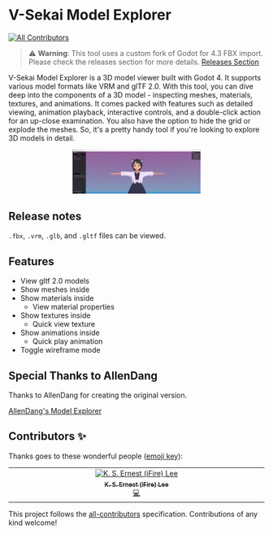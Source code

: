 # V-Sekai Model Explorer
<!-- ALL-CONTRIBUTORS-BADGE:START - Do not remove or modify this section -->
[![All Contributors](https://img.shields.io/badge/all_contributors-1-orange.svg?style=flat-square)](#contributors-)
<!-- ALL-CONTRIBUTORS-BADGE:END -->

> :warning: **Warning**: This tool uses a custom fork of Godot for 4.3 FBX import. Please check the releases section for more details. [Releases Section](https://github.com/V-Sekai/TOOL_model_explorer/releases)

V-Sekai Model Explorer is a 3D model viewer built with Godot 4. It supports various model formats like VRM and glTF 2.0. With this tool, you can dive deep into the components of a 3D model - inspecting meshes, materials, textures, and animations. It comes packed with features such as detailed viewing, animation playback, interactive controls, and a double-click action for an up-close examination. You also have the option to hide the grid or explode the meshes. So, it's a pretty handy tool if you're looking to explore 3D models in detail.

<div style="width: 50%; margin: auto; overflow: hidden;">
    <img src=".github/Screenshot 2023-09-21 105018.png" alt="Model Explorer Image">
</div>

## Release notes

`.fbx`, `.vrm`, `.glb`, and `.gltf` files can be viewed.

## Features

- View gltf 2.0 models
- Show meshes inside
- Show materials inside
  - View material properties
- Show textures inside
  - Quick view texture
- Show animations inside
  - Quick play animation
- Toggle wireframe mode

## Special Thanks to AllenDang

Thanks to AllenDang for creating the original version.

[AllenDang's Model Explorer](https://github.com/AllenDang/model_explorer_godot4)
## Contributors ✨

Thanks goes to these wonderful people ([emoji key](https://allcontributors.org/docs/en/emoji-key)):

<!-- ALL-CONTRIBUTORS-LIST:START - Do not remove or modify this section -->
<!-- prettier-ignore-start -->
<!-- markdownlint-disable -->
<table>
  <tbody>
    <tr>
      <td align="center" valign="top" width="14.28%"><a href="https://chibifire.com"><img src="https://avatars.githubusercontent.com/u/32321?v=4?s=100" width="100px;" alt="K. S. Ernest (iFire) Lee"/><br /><sub><b>K. S. Ernest (iFire) Lee</b></sub></a><br /><a href="https://github.com/V-Sekai/TOOL_model_explorer/commits?author=fire" title="Code">💻</a></td>
    </tr>
  </tbody>
</table>

<!-- markdownlint-restore -->
<!-- prettier-ignore-end -->

<!-- ALL-CONTRIBUTORS-LIST:END -->

This project follows the [all-contributors](https://github.com/all-contributors/all-contributors) specification. Contributions of any kind welcome!
